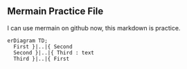 ## Mermain Practice File

I can use mermain on github now, this markdown is practice.

```mermaid
erDiagram TD;
  First }|..|{ Second
  Second }|..|{ Third : text
  Third }|..|{ First
```
